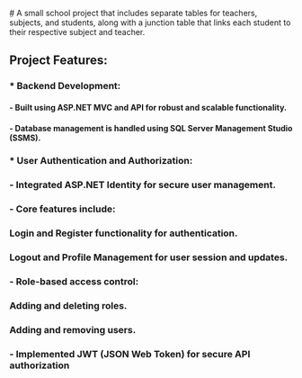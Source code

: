 ِ# A small school project that includes separate tables for teachers, subjects, and students, along with a junction table that links each student to their respective subject and teacher.

## Project Features:
### * Backend Development:
####   - Built using ASP.NET MVC and API for robust and scalable functionality.
####   - Database management is handled using SQL Server Management Studio (SSMS).

### * User Authentication and Authorization:
###   - Integrated ASP.NET Identity for secure user management.
###   - Core features include:
###       Login and Register functionality for authentication.
###       Logout and Profile Management for user session and updates.
###   - Role-based access control:
###       Adding and deleting roles.
###       Adding and removing users.
###   - Implemented JWT (JSON Web Token) for secure API authorization
